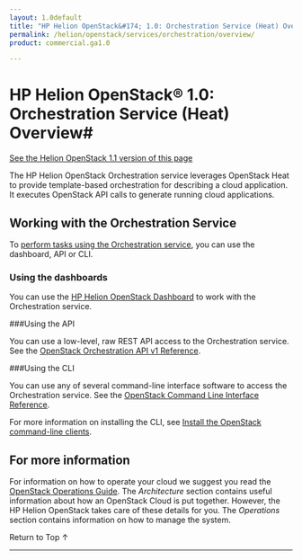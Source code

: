 ```yaml
---
layout: 1.0default
title: "HP Helion OpenStack&#174; 1.0: Orchestration Service (Heat) Overview"
permalink: /helion/openstack/services/orchestration/overview/
product: commercial.ga1.0

---
```

<!--PUBLISHED-->

<script>

function PageRefresh {
onLoad="window.refresh"
}

PageRefresh();

</script>

<!--
<p style="font-size: small;"> <a href="/helion/openstack/services/object/overview/">&#9664; PREV</a> | <a href="/helion/openstack/services/overview/">&#9650; UP</a> | <a href="/helion/openstack/services/reporting/overview/"> NEXT &#9654</a> </p>
-->

# HP Helion OpenStack&#174; 1.0: Orchestration Service (Heat) Overview#
[See the Helion OpenStack 1.1 version of this page](/helion/openstack/1.1/services/orchestration/overview/)

<!-- modeled after HP Cloud Networking Getting Started (network.getting.started.md) -->

The HP Helion OpenStack Orchestration service leverages OpenStack Heat to provide template-based orchestration for describing a cloud application. It executes OpenStack API calls to generate running cloud applications.  

## Working with the Orchestration Service

To [perform tasks using the Orchestration service](#howto), you can use the dashboard, API or CLI.

### Using the dashboards<a name="UI"></a>

You can use the [HP Helion OpenStack Dashboard](/helion/openstack/dashboard/how-works/) to work with the Orchestration service.

###Using the API<a name="API"></a>
 
You can use a low-level, raw REST API access to the Orchestration service. See the [OpenStack Orchestration API v1 Reference](http://developer.openstack.org/api-ref-orchestration-v1.html).

###Using the CLI<a name="cli"></a>

You can use any of several command-line interface software to access the Orchestration service. See the [OpenStack Command Line Interface Reference](http://docs.openstack.org/cli-reference/content/heatclient_commands.html).

For more information on installing the CLI, see [Install the OpenStack command-line clients](http://docs.openstack.org/user-guide/content/install_clients.html).

<!-- 
## How To's with the HP Helion Orchestration Service ## {#howto}

Taken from http://docs.openstack.org/user-guide/content/heatclient_commands.html 

The following lists of tasks can be performed by a user or administrator through the [HP Helion OpenStack Dashboard](/helion/openstack/dashboard/how-works/), the OpenStack [CLI](http://docs.openstack.org/cli-reference/content/heatclient_commands.html) or OpenStack [API](http://developer.openstack.org/api-ref-orchestration-v1.html).

### Working with stacks ###

The Orchestration service allows users to work with stacks, which are a mechanism of using built-in stack definitions for specific resource types. This option allows you to perform the following functions:

- **Create and delete stacks** -- Create or delete stacks.
- **Resume a stack** -- Resume the operation of stacks.
- **Suspend A stack** -- Suspend the operation of stacks.
- **List a user's stacks** -- View a list of stacks for a specific user.
- **Describe a stack** -- View information on stacks.
- **List events for a stack** -- List system events for stacks.
- **Update a stack** -- Configure stacks.
- **Get the template for the specified stack** -- View the template used to create a stack.
- **Validate a template with parameters** -- Validate a stack template.
- **Show list of resources belonging to a stack** -- List infrastructure resources associated with a stack.
- **List resource metadata** -- Show a list of meta data associated with infrastructure resources.
- **Describe the resource** -- Show details of an infrastructure resource.
-->
## For more information ##

For information on how to operate your cloud we suggest you read the [OpenStack Operations Guide](http://docs.openstack.org/ops/). The *Architecture* section contains useful information about how an OpenStack Cloud is put together. However, the HP Helion OpenStack takes care of these details for you. The *Operations* section contains information on how to manage the system.

 <a href="#top" style="padding:14px 0px 14px 0px; text-decoration: none;"> Return to Top &#8593; </a>

----

